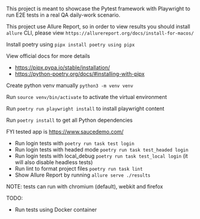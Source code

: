 This project is meant to showcase the Pytest framework with Playwright to run E2E tests in a real QA daily-work scenario.

This project use Allure Report, so in order to view results you should install `allure` CLI, please view `https://allurereport.org/docs/install-for-macos/`

Install poetry using `pipx install poetry using pipx`

View official docs for more details
- https://pipx.pypa.io/stable/installation/
- https://python-poetry.org/docs/#installing-with-pipx

Create python venv manually `python3 -m venv venv`

Run `source venv/bin/activate` to activate the virtual environment

Run `poetry run playwright install` to install playwright content

Run `poetry install` to get all Python dependencies

FYI tested app is https://www.saucedemo.com/

- Run login tests with `poetry run task test login`
- Run login tests with headed mode `poetry run task test_headed login`
- Run login tests with local_debug `poetry run task test_local login` (it will also disable headless tests)
- Run lint to format project files `poetry run task lint`
- Show Allure Report by running `allure serve ./results`

NOTE: tests can run with chromium (default), webkit and firefox


TODO:
- Run tests using Docker container